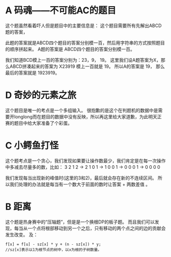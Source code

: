 # A 码魂——不可能AC的题目

这个题虽然看着吓人但是题目中的主要信息是：
这个题目需要所有先解出ABCD题的答案，

此题的答案就是ABCD四个题目的答案分别模一百，然后用字符串的方式按照题目的顺序拼起来。
A题的答案是 ABCD四个题目的答案分别模一百。

我们知道BCD模上一百的答案分别为：23，9， 19。
这里我们设A题答案为X，那么ABCD拼凑起来的答案为 X23919 模上一百就是 19。
所以A的答案是 19， 那么最后的答案就是 1923919。

# D 奇妙的元素之旅

这个题目是唯一的考点是一个多组输入。
很抱歉的是这个在判题机的数据中是需要开longlong而在题目的数据中没有反映，所以再这里给大家道歉，为此明天正赛的题目中给大家准备了个彩蛋。

# C 小鳄鱼打怪

这个题考点是一个贪心，我们发现如果要让操作数最少，我们肯定是在每一次操作中多减去尽量多的数，比如：
3 2 1 2 -> 2 1 0 1 -> 1 0 0 1 -> 0 0 0 1 -> 0 0 0 0

我们发现每当出现新的峰值时(这里的3和2)，最后就会存在新的不连续区间。
所以我们处理的办法就是每当有一个数大于前面的数时让答案 + 两数差值 。

# B 距离

这个题是热身赛中的“压轴题”，但是是一个换根DP的板子题。
而且我们可以发现，每当从一个点将根部移动到另一个之后，只有移动的两个点之间的边的贡献会发生改变。
及：
```
f[x] = f[u] - sz[x] * y + (n - sz[x]) * y;
//sz[x]表示以1为根节点的树中，以x为根的子树数量。
```



